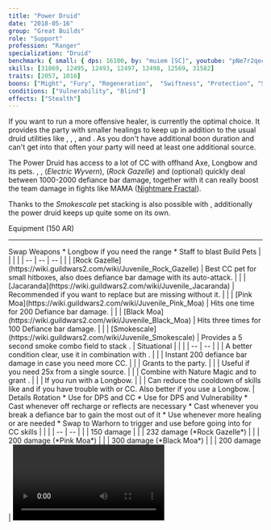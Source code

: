 ```yaml
---
title: "Power Druid"
date: "2018-05-16"
group: "Great Builds"
role: "Support"
profession: "Ranger"
specialization: "Druid"
benchmark: { small: { dps: 16100, by: "muiem [SC]", youtube: "pNe7r2qecf0"}}
skills: [31869, 12495, 12493, 12497, 12498, 12569, 31582]
traits: [2057, 1016]
boons: ["Might", "Fury", "Regeneration",  "Swiftness", "Protection", "Stability"]
conditions: ["Vulnerability", "Blind"]
effects: ["Stealth"]
---
```


If you want to run a more offensive healer, <Specialization name="druid" prefix="power"/> is currently the optimal choice. It provides the party with smaller healings to keep up <Item id="24836"/> in addition to the usual druid utilities like <Skill id="12497"/>, <Skill id="12498"/>, <Skill id="31582"/>, <Trait id="2057"/> and <Trait id="1016"/>. As you don't have additional boon duration and can't get into <Skill id="31869"/> that often your party will need at least one additional <Boon name="might"/> source.

The Power Druid has access to a lot of CC with offhand Axe, Longbow and its pets. <Skill id="12638"/>, <Skill id="12511"/>, <Skill id="31639"/> (_Electric Wyvern_), <Skill id="43636"/> (_Rock Gazelle_) and <Skill id="31746"/> (optional) quickly deal between 1000-2000 defiance bar damage, together with <Skill id="31582"/> it can really boost the team damage in fights like MAMA ([Nightmare Fractal](https://discretize.eu/fractals/nightmare)).

Thanks to the _Smokescale_ pet <Effect name="stealth"/> stacking is also possible with <Skill id="31568"/>, additionally the power druid keeps up quite some <Condition name="vulnerability"/> on its own.

<Divider>
Equipment (150 AR)
</Divider>

<Grid>
<Column>
<Armor helmAffix="Berserker" helmId="48087" helmRune="Strength" helmRuneId="24714" helmRuneCount="6" shouldersAffix="Berserker" shouldersId="48089" shouldersRune="Strength" shouldersRuneId="24714" shouldersRuneCount="6" coatAffix="Berserker" coatId="48085" coatRune="Strength" coatRuneId="24714" coatRuneCount="6" glovesAffix="Berserker" glovesId="48086" glovesRune="Strength" glovesRuneId="24714" glovesRuneCount="6" leggingsAffix="Berserker" leggingsId="48088" leggingsRune="Strength" leggingsRuneId="24714" leggingsRuneCount="6" bootsAffix="Berserker" bootsId="48084" bootsRune="Strength" bootsRuneId="24714" bootsRuneCount="6"/>
</Column>

<Column>
<Weapons weapon1MainType="Sword" weapon1MainAffix="Berserker" weapon1MainId="46774" weapon1MainSigil1="Force" weapon1MainSigil1Id="24615" weapon1OffType="Axe" weapon1OffAffix="Berserker" weapon1OffId="46759" weapon1OffSigil="Impact" weapon1OffSigilId="24868" weapon2OffType="Warhorn" weapon2OffAffix="Berserker" weapon2OffId="46777" weapon2OffSigil="Concentration" weapon2OffSigilId="72339"/>

---

<Card>
<CardHeader>
Swap Weapons
</CardHeader>
<CardContent>
* Longbow if you need the range
* Staff to blast <Boon name="might"/>
</CardContent>
</Card>
</Column>

<Column>
<Trinkets backItemAffix="Berserker" backItemId="49384" backItemStatId="161" accessory1Affix="Berserker" accessory1Id="39232" accessory2Affix="Berserker" accessory2Id="39233" amuletAffix="Berserker" amuletId="39273" ring1Affix="Berserker" ring1Id="75669" ring2Affix="Berserker" ring2Id="76024"/>

<Consumables foodId="75126" utilityId="77569" infusionId="37131"/>
</Column>
</Grid>

<Divider>
Build
</Divider>

<Grid>
<Column width="9">
<Traits traits1Id="30" traits1="Skirmishing" traits1Selected="1069,1016,1888" traits2Id="8" traits2="Marksmanship" traits2Selected="986,1070,996" traits3Id="5" traits3="Druid" traits3Selected="2016,2001,2057"/>

<Card>
<CardHeader>
Pets
</CardHeader>
<CardContent>
| | | |
| -- | -- | -- |
| <Skill id="43636" size="big" text="false"/> | [Rock Gazelle](https://wiki.guildwars2.com/wiki/Juvenile_Rock_Gazelle) | Best CC pet for small hitboxes, also does defiance bar damage with its auto-attack. |
| <Skill id="44980" size="big" text="false"/> | [Jacaranda](https://wiki.guildwars2.com/wiki/Juvenile_Jacaranda) | Recommended if you want to replace <Skill id="12493"/> but are missing <Condition name="vulnerability"/> without it. |
| <Skill id="12708" size="big" text="false"/> | [Pink Moa](https://wiki.guildwars2.com/wiki/Juvenile_Pink_Moa) | Hits one time for 200 Defiance bar damage. |
| <Skill id="12709" size="big" text="false"/> | [Black Moa](https://wiki.guildwars2.com/wiki/Juvenile_Black_Moa) | Hits three times for 100 Defiance bar damage. |
| <Skill id="31568" size="big" text="false"/> | [Smokescale](https://wiki.guildwars2.com/wiki/Juvenile_Smokescale) | Provides a 5 second smoke combo field to stack <Effect name="stealth"/>. |
</CardContent>
</Card>
</Column>

<Column>
<Skills weapon1Skill1="" weapon1Skill2="" weapon1Skill3="" weapon1Skill4="" weapon1Skill5="" utilitySkill1="31407" utilitySkill2="31582" utilitySkill3="12497" utilitySkill4="12498" utilitySkill5="31888"/>

<Card>
<CardHeader>
Situational
</CardHeader>
<CardContent>
| | |
| -- | -- |
| <Skill id="12489" size="big" text="false"/> | A better condition clear, use it in combination with <Trait id="1075"/>. |
| <Skill id="31746" size="big" text="false"/> | Instant 200 defiance bar damage in case you need more CC. |
| <Skill id="12495" size="big" text="false"/> | Grants <Boon name="protection"/> to the party. |
| <Skill id="12493" size="big" text="false"/> | Useful if you need 25x <Condition name="vulnerability"/> from a single source. |
| <Skill id="12569" size="big" text="false"/> | Combine with Nature Magic and <Trait id="1038"/> to grant <Boon name="stability"/>. |
| <Trait id="1000" size="big" text="false"/> | If you run with a Longbow. |
| <Trait id="1064" size="big" text="false"/> | Can reduce the cooldown of skills like <Skill id="12621"/> and <Skill id="12638"/> if you have trouble with <Boon name="might"/> or CC. Also better if you use a Longbow. |
</CardContent>
</Card>
</Column>
</Grid>

<Divider>
Details
</Divider>

<Grid>
<Column width="9">
<Card>
<CardHeader>
Rotation
</CardHeader>
<CardContent>
* Use <Skill id="12638"/> for DPS and CC
* Use <Skill id="12620"/> for DPS and Vulnerability
* Cast <Skill id="12639"/> whenever off recharge or reflects are necessary
* Cast <Skill id="31582"/> whenever you break a defiance bar to gain the most out of it
* Use <Skill id="31869"/> whenever more healing or <Boon name="might"/> are needed
* Swap to Warhorn to trigger <Item id="72339"/> and use <Skill id="12621"/> before going into <Skill id="31869"/> for <Boon name="might"/>
</CardContent>
</Card>
</Column>

<Column>
<Card>
<CardHeader>
CC skills
</CardHeader>
<CardContent>
| | |
| -- | -- |
| <Skill id="12638"/> | 150 damage |
| <Skill id="43636"/> | 232 damage (*Rock Gazelle*) |
| <Skill id="12708"/> | 200 damage (*Pink Moa*) |
| <Skill id="12709"/> | 300 damage (*Black Moa*) |
| <Skill id="31746"/> | 200 damage |
</CardContent>
</Card>

<Video videoId="pNe7r2qecf0" videoTitle="Small Hitbox: 16.1k DPS by muiem [SC]"/>
</Column>
</Grid>
